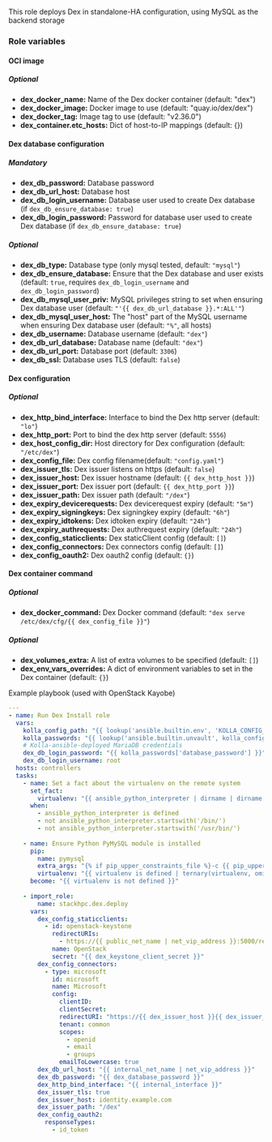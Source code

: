 This role deploys Dex in standalone-HA configuration, using MySQL as the backend storage 

### Role variables

#### OCI image
##### Optional
* **dex_docker_name:** Name of the Dex docker container (default: "dex")
* **dex_docker_image:** Docker image to use (default: "quay.io/dex/dex")
* **dex_docker_tag:** Image tag to use (default: "v2.36.0")
* **dex_container.etc_hosts:** Dict of host-to-IP mappings (default: {})
 
#### Dex database configuration
##### Mandatory
* **dex_db_password:** Database password
* **dex_db_url_host:** Database host
* **dex_db_login_username:** Database user used to create Dex database (if `dex_db_ensure_database: true`)
* **dex_db_login_password:** Password for database user used to create Dex database (if `dex_db_ensure_database: true`)

##### Optional
* **dex_db_type:** Database type (only mysql tested, default: `"mysql"`)
* **dex_db_ensure_database:** Ensure that the Dex database and user exists (default: `true`, requires
  `dex_db_login_username` and `dex_db_login_password`)
* **dex_db_mysql_user_priv:** MySQL privileges string to set when ensuring Dex database user (default: `"'{{ dex_db_url_database }}.*:ALL'"`)
* **dex_db_mysql_user_host:** The "host" part of the MySQL username when ensuring Dex database user
  (default: `"%"`, all hosts)
* **dex_db_username:** Database username (default: `"dex"`)
* **dex_db_url_database:** Database name (default: `"dex"`)
* **dex_db_url_port:** Database port (default: `3306`)
* **dex_db_ssl:** Database uses TLS (default: `false`)

#### Dex configuration
##### Optional
* **dex_http_bind_interface:** Interface to bind the Dex http server (default: `"lo"`)
* **dex_http_port:** Port to bind the dex http server (default: `5556`)
* **dex_host_config_dir:** Host directory for Dex configuration (default: `"/etc/dex"`)
* **dex_config_file:** Dex config filename(default: `"config.yaml"`)
* **dex_issuer_tls:** Dex issuer listens on https (default: `false`)
* **dex_issuer_host:** Dex issuer hostname (default: `{{ dex_http_host }}`)
* **dex_issuer_port:** Dex issuer port (default: `{{ dex_http_port }}`)
* **dex_issuer_path:** Dex issuer path (default: `"/dex"`)
* **dex_expiry_devicerequests:** Dex devicerequest expiry (default: `"5m"`)
* **dex_expiry_signingkeys:** Dex signingkey expiry (default: `"6h"`)
* **dex_expiry_idtokens:** Dex idtoken expiry (default: `"24h"`)
* **dex_expiry_authrequests:** Dex authrequest expiry (default: `"24h"`)
* **dex_config_staticclients:** Dex staticClient config (default: `[]`)
* **dex_config_connectors:** Dex connectors config (default: `[]`)
* **dex_config_oauth2:** Dex oauth2 config (default: `{}`)

#### Dex container command
##### Optional
* **dex_docker_command:** Dex Docker command (default: `"dex serve /etc/dex/cfg/{{ dex_config_file }}"`)

##### Optional
* **dex_volumes_extra:** A list of extra volumes to be specified (default: `[]`)
* **dex_env_vars_overrides:** A dict of environment variables to set in the Dex container (default: `{}`)


Example playbook (used with OpenStack Kayobe)

```YAML
---
- name: Run Dex Install role
  vars:
    kolla_config_path: "{{ lookup('ansible.builtin.env', 'KOLLA_CONFIG_PATH') }}"
    kolla_passwords: "{{ lookup('ansible.builtin.unvault', kolla_config_path ~ '/passwords.yml') | from_yaml }}"
    # Kolla-ansible-deployed MariaDB credentials
    dex_db_login_password: "{{ kolla_passwords['database_password'] }}"
    dex_db_login_username: root
  hosts: controllers
  tasks:
    - name: Set a fact about the virtualenv on the remote system
      set_fact:
        virtualenv: "{{ ansible_python_interpreter | dirname | dirname }}"
      when:
        - ansible_python_interpreter is defined
        - not ansible_python_interpreter.startswith('/bin/')
        - not ansible_python_interpreter.startswith('/usr/bin/')
    
    - name: Ensure Python PyMySQL module is installed
      pip:
        name: pymysql
        extra_args: "{% if pip_upper_constraints_file %}-c {{ pip_upper_constraints_file }}{% endif %}"
        virtualenv: "{{ virtualenv is defined | ternary(virtualenv, omit) }}"
      become: "{{ virtualenv is not defined }}"
    
    - import_role: 
        name: stackhpc.dex.deploy
      vars:
        dex_config_staticclients:
          - id: openstack-keystone
            redirectURIs:
              - https://{{ public_net_name | net_vip_address }}:5000/redirect_uri
            name: OpenStack
            secret: "{{ dex_keystone_client_secret }}"
        dex_config_connectors:
          - type: microsoft
            id: microsoft
            name: Microsoft
            config:
              clientID: 
              clientSecret:
              redirectURI: "https://{{ dex_issuer_host }}{{ dex_issuer_path }}/callback"
              tenant: common
              scopes:
                - openid
                - email
                - groups
              emailToLowercase: true      
        dex_db_url_host: "{{ internal_net_name | net_vip_address }}"
        dex_db_password: "{{ dex_database_password }}"
        dex_http_bind_interface: "{{ internal_interface }}"
        dex_issuer_tls: true
        dex_issuer_host: identity.example.com
        dex_issuer_path: "/dex"
        dex_config_oauth2:
          responseTypes:
            - id_token
```
